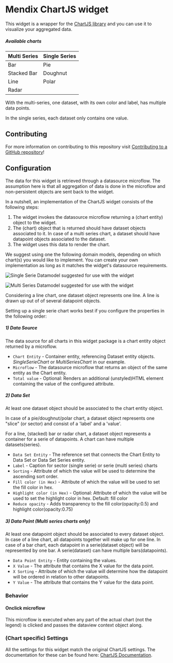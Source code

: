 # Mendix ChartJS widget

This widget is a wrapper for the [ChartJS library](http://www.chartjs.org/) and you can use it to visualize your aggregated data.


##### Available charts
| Multi Series | Single Series|
|-----|-----|
| Bar | Pie |
|Stacked Bar | Doughnut |
| Line | Polar |
| Radar | |

With the multi-series, one dataset, with its own color and label, has multiple data points.

In the single series, each dataset only contains one value.

## Contributing

For more information on contributing to this repository visit [Contributing to a GitHub repository](https://world.mendix.com/display/howto50/Contributing+to+a+GitHub+repository)!

## Configuration

The data for this widget is retrieved through a datasource microflow. The assumption here is that all aggregation of data is done in the microflow and non-persistent objects are sent back to the widget.

In a nutshell, an implementation of the ChartJS widget consists of the following steps:

1. The widget invokes the datasource microflow returning a (chart entity) object to the widget.
2. The (chart) object that is returned should have dataset objects associated to it. In case of a multi series chart, a dataset should have datapoint objects associated to the dataset.
3. The widget uses this data to render the chart.  

We suggest using one the following domain models, depending on which chart(s) you would like to implement. You can create your own implementation as long as it matches the widget's datasource requirements.

![Single Serie Datamodel suggested for use with the widget](https://github.com/mendix/ChartJS/blob/master/assets/singleserie_datamodel.png)


![Multi Series Datamodel suggested for use with the widget](https://github.com/mendix/ChartJS/blob/master/assets/multiseries_datamodel.png)

Considering a line chart, one dataset object represents one line. A line is drawn up out of of several datapoint objects.


Setting up a single serie chart works best if you configure the properties in the following order: 
##### 1) Data Source
The data source for all charts in this widget package is a chart entity object returned by a microflow.

* `Chart Entity` - Container entity, referencing Dataset entity objects. _SingleSerieChart_ or _MultiSeriesChart_ in our example.
* `Microflow` - The datasource microflow that returns an object of the same entity as the Chart entity.
* `Total value` - Optional: Renders an additional (unstyled)HTML element containing the value of the configured attribute.  

##### 2) Data Set
At least one dataset object should be associated to the chart entity object.

In case of a pie/doughnut/polar chart, a dataset object represents one "slice" (or sector) and consist of a 'label' and a 'value'.

For a line, (stacked) bar or radar chart, a dataset object represents a container for a serie of datapoints. A chart can have multiple datasets(series).

* `Data Set Entity` - The reference set that connects the Chart Entity to Data Set or Data Set Series entity. 
* `Label` - Caption for sector (single serie) or serie (multi series) charts
* `Sorting` - Attribute of which the value will be used to determine the ascending sort order.
* `Fill color (in Hex)` - Attribute of which the value will be used to set the fill color in hex.
* `Highlight color (in Hex)` - Optional: Attribute of which the value will be used to set the highlight color in hex. Default: fill color
* `Reduce opacity` - Adds transparency to the fill color(opacity:0.5) and highlight color(opacity:0.75)


##### 3) Data Point (Multi series charts only)

At least one datapoint object should be associated to every dataset object.
In case of a line chart, all datapoints together will make up for one line.
In case of a bar chart, each datapoint in a serie(dataset object) will be represented by one bar. A serie(dataset) can have multiple bars(datapoints). 

* `Data Point Entity` - Entity containing the values.
* `X Value` - The attribute that contains the X value for the data point.
* `X Sorting` - Attribute of which the value will determine how the datapoint will be ordered in relation to other datapoints.
* `Y Value` - The attribute that contains the Y value for the data point.

### Behavior

#### Onclick microflow

This microflow is executed when any part of the actual chart (not the legend) is clicked and passes the dataview context object along.

### (Chart specific) Settings

All the settings for this widget match the original ChartJS settings. The documentation for these can be found here: [ChartJS Documentation](http://www.chartjs.org/docs/).

